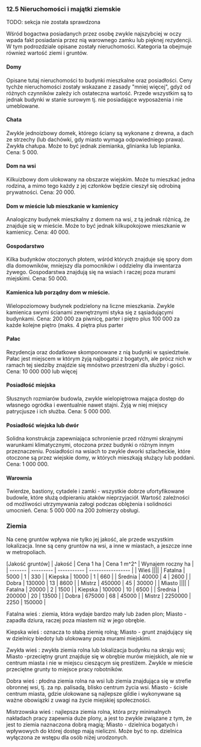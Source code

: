 ### 12.5 Nieruchomości i majątki ziemskie

TODO: sekcja nie została sprawdzona

Wśród bogactwa posiadanych przez osobę zwykle najszybciej w oczy wpada fakt posiadania przez nią warownego zamku lub pięknej rezydencji. W tym podrozdziale opisane zostały nieruchomości. Kategoria ta obejmuje również wartość ziemi i gruntów. 

#### Domy

Opisane tutaj nieruchomości to budynki mieszkalne oraz posiadłości. Ceny tychże nieruchomości zostały wskazane z zasady "mniej więcej", gdyż od różnych czynników zależy ich ostateczna wartość. Przede wszystkim są to jednak budynki w stanie surowym tj. nie posiadające wyposażenia i nie umeblowane. 
 
#### Chata 

Zwykle jednoizbowy domek, którego ściany są wykonane z drewna, a dach ze strzechy (lub dachówki, gdy miasto wymaga odpowiedniego prawa). Zwykła chałupa. Może to być jednak ziemianka, glinianka lub lepianka. Cena: 5 000.

#### Dom na wsi

Kilkuizbowy dom ulokowany na obszarze wiejskim. Może tu mieszkać jedna rodzina, a mimo tego każdy z jej członków będzie cieszył się odrobiną prywatności. Cena: 20 000.

#### Dom w mieście lub mieszkanie w kamienicy

Analogiczny budynek mieszkalny z domem na wsi, z tą jednak różnicą, że znajduje się w mieście. Może to być jednak kilkupokojowe mieszkanie w kamienicy. Cena: 40 000. 

#### Gospodarstwo

Kilka budynków otoczonych płotem, wśród których znajduje się spory dom dla domowników, mniejszy dla pomocników i oddzielny dla inwentarza żywego. Gospodarstwa znajdują się na wsiach i raczej poza murami miejskimi. Cena: 50 000.

#### Kamienica lub porządny dom w mieście.

Wielopoziomowy budynek podzielony na liczne mieszkania. Zwykle kamienica swymi ścianami zewnętrznymi styka się z sąsiadującymi budynkami. Cena: 200 000 za piwnicę, parter i piętro plus 100 000 za każde kolejne piętro (maks. 4 piętra plus parter

#### Pałac

Rezydencja oraz dodatkowe skomponowane z nią budynki w sąsiedztwie. Pałac jest miejscem w którym żyją najbogatsi z bogatych, ale prócz nich w ramach tej siedziby znajdzie się mnóstwo przestrzeni dla służby i gości. Cena: 10 000 000 lub więcej

#### Posiadłość miejska

Słusznych rozmiarów budowla, zwykle wielopiętrowa mająca dostęp do własnego ogródka i ewentualnie nawet stajni. Żyją w niej miejscy patrycjusze i ich służba. Cena: 5 000 000.

#### Posiadłość wiejska lub dwór

Solidna konstrukcja zapewniająca schronienie przed różnymi skrajnymi warunkami klimatycznymi, otoczona przez budynki o różnym innym przeznaczeniu. Posiadłości na wsiach to zwykle dworki szlacheckie, które otoczone są przez wiejskie domy, w których mieszkają służący lub poddani. Cena: 1 000 000.

#### Warownia

Twierdze, bastiony, cytadele i zamki - wszystkie dobrze ufortyfikowane budowle, które służą odpieraniu ataków nieprzyjaciół. Wartość zależności od możliwości utrzymywania załogi podczas oblężenia i solidności umocnień. Cena: 5 000 000 na 200 żołnierzy obsługi.
 

### Ziemia

Na cenę gruntów wpływa nie tylko jej jakość, ale przede wszystkim lokalizacja. Inne są ceny gruntów na wsi, a inne w miastach, a jeszcze inne w metropoliach. 

[Jakość gruntów]
| Jakość  | Cena 1 ha | Cena 1 m^2^ | Wynajem roczny ha |
| ------- | --------- | ----------- | ----------------- |
| Wieś                                               ||||
| Fatalna | 5000      |  1          |   330             |
| Kiepska | 10000     |  1          |   660             |
| Średnia | 40000     |  4          |  2600             |
| Dobra   | 130000    | 13          |  8600             |
| Mistrz  | 450000    | 45          | 30000             |
| Miasto                                             ||||
| Fatalna |   20000   |    2        |   1500            |
| Kiepska |  100000   |   10        |   6500            |
| Średnia |  200000   |   20        |  13500            |
| Dobra   |  675000   |   68        |  45000            |
| Mistrz  | 2250000   | 2250        | 150000            |

Fatalna wieś
: ziemia, która wydaje bardzo mały lub żaden plon; Miasto - zapadła dziura, raczej poza miastem niż w jego obrębie. 

Kiepska wieś
: oznacza to słabą ziemię rolną; Miasto - grunt znajdujący się w dzielnicy biedoty lub ulokowany poza murami miejskimi.

Zwykła wieś
: zwykła ziemia rolna lub lokalizacja budynku na skraju wsi; Miasto -przeciętny grunt znajduje się w obrębie murów miejskich, ale nie w centrum miasta i nie w miejscu cieszącym się prestiżem. Zwykle w mieście przeciętne grunty to miejsce pracy robotników. 

Dobra wieś
: płodna ziemia rolna na wsi lub ziemia znajdująca się w strefie obronnej wsi, tj. za np. palisadą, blisko centrum życia wsi. Miasto -  ścisłe centrum miasta, gdzie ulokowane są najlepsze gildie i wykonywane są ważne obowiązki z uwagi na życie miejskiej społeczności. 

Mistrzowska wieś
: najlepsza ziemia rolna, która przy minimalnych nakładach pracy zapewnia duże plony, a jest to zwykle związane z tym, że jest to ziemia naznaczona dobrą magią; Miasto - dzielnica bogatych i wpływowych do której dostęp mają nieliczni. Może być to np. dzielnica wyłączona ze wstępu dla osób niżej urodzonych.
